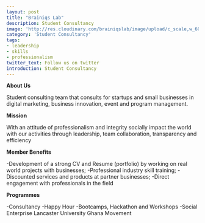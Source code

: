 ```yaml
---
layout: post
title: "Brainiqs Lab"
description: Student Consultancy
image: 'http://res.cloudinary.com/brainiqslab/image/upload/c_scale,w_600/v1518515303/Center_Banner_Brainiqs_zlftu9.png'
category: 'Student Consultancy'
tags:
- leadership
- skills
- professionalism
twitter_text: Follow us on twitter
introduction: Student Consultancy
---
```


**About Us** 

Student consulting team that consults for startups and small businesses in digital marketing, business innovation, event and program management.

**Mission**

With an attitude of professionalism and integrity socially impact the world with our activities through leadership, team collaboration, transparency and efficiency

**Member Benefits**

-Development of a strong CV and Resume (portfolio) by working on real world projects with businesses;
-Professional industry skill training;
-Discounted services and products at partner businesses;
-Direct engagement with professionals in the field

**Programmes**

-Consultancy
-Happy Hour
-Bootcamps, Hackathon and Workshops
-Social Enterprise Lancaster University Ghana Movement
